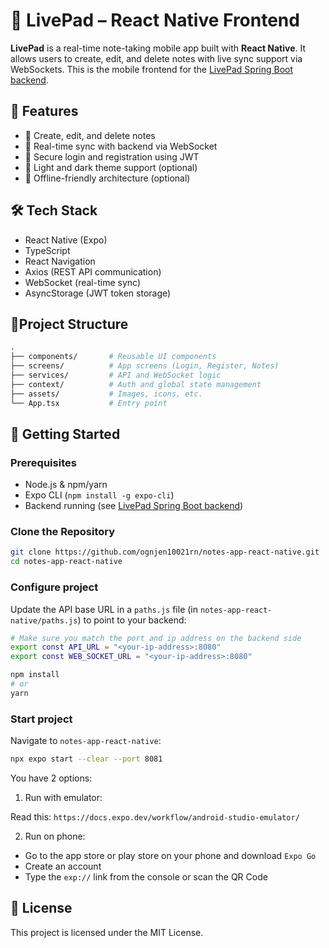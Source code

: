 # 📝 LivePad – React Native Frontend

**LivePad** is a real-time note-taking mobile app built with **React Native**. It allows users to create, edit, and delete notes with live sync support via WebSockets. This is the mobile frontend for the [LivePad Spring Boot backend](https://github.com/ognjen10021rn/notes-app-spring-boot).

## 📱 Features

- 📄 Create, edit, and delete notes
- 🔄 Real-time sync with backend via WebSocket
- 🔐 Secure login and registration using JWT
- 🌙 Light and dark theme support (optional)
- 📶 Offline-friendly architecture (optional)

## 🛠 Tech Stack

- React Native (Expo)
- TypeScript
- React Navigation
- Axios (REST API communication)
- WebSocket (real-time sync)
- AsyncStorage (JWT token storage)

## 📂Project Structure
```graphql
.
├── components/       # Reusable UI components
├── screens/          # App screens (Login, Register, Notes)
├── services/         # API and WebSocket logic
├── context/          # Auth and global state management
├── assets/           # Images, icons, etc.
└── App.tsx           # Entry point
```


## 🚀 Getting Started

### Prerequisites

- Node.js & npm/yarn
- Expo CLI (`npm install -g expo-cli`)
- Backend running (see [LivePad Spring Boot backend](https://github.com/ognjen10021rn/notes-app-spring-boot))

### Clone the Repository

```bash
git clone https://github.com/ognjen10021rn/notes-app-react-native.git
cd notes-app-react-native
```

### Configure project

Update the API base URL in a ``paths.js`` file (in ``notes-app-react-native/paths.js``) to point to your backend:
```bash
# Make sure you match the port and ip address on the backend side
export const API_URL = "<your-ip-address>:8080"
export const WEB_SOCKET_URL = "<your-ip-address>:8080"
```

```bash
npm install
# or
yarn
```

### Start project

Navigate to ``notes-app-react-native``:

```bash
npx expo start --clear --port 8081
```


You have 2 options:

1. Run with emulator:

Read this:
``https://docs.expo.dev/workflow/android-studio-emulator/``

2. Run on phone:

- Go to the app store or play store on your phone and download ``Expo Go``
- Create an account
- Type the ``exp://`` link from the console or scan the QR Code

## 📄 License

This project is licensed under the MIT License.


